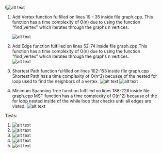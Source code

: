 
!![alt text](https://github.com/MariMari01/CS260/blob/main/final/design.png?raw=true)

1. Add Vertex function fulfilled on lines 19 - 35 inside file graph.cpp.
   This function has a time complexity of O(n) due to using the function "find_vertex" which
   iterates through the graphs n vertices.  

   ![alt text](https://github.com/MariMari01/CS260/blob/main/final/add_vertex.png?raw=true)

3. Add Edge function fulfilled on lines 52-74 inside file graph.cpp
   This function has a time complexity of O(n) due to using the function "find_vertex" which
   iterates through the graphs n vertices.  
   ![alt text](https://github.com/MariMari01/CS260/blob/main/final/add_edge.png?raw=true)

4. Shortest Path function fulfilled on lines 102-153 inside file graph.cpp
   Shortest Path has a time complexity of O(n^2) becuase of the nested for loop used to find
   the neighbors of a vertex.
   ![alt text](https://github.com/MariMari01/CS260/blob/main/final/shortest_path_1.png?raw=true)
   ![alt text](https://github.com/MariMari01/CS260/blob/main/final/shortest_path_2.png?raw=true)

6. Minimum Spanning Tree function fulfilled on lines 188-226 inside file graph.cpp
   MST function has a time complexity of O(n^2) because of the for loop nested inside of the while loop
   that checks until all edges are visted.
   ![alt text](https://github.com/MariMari01/CS260/blob/main/final/minimum_spanning_tree.png?raw=true)


Tests:
   1. ![alt text](https://github.com/MariMari01/CS260/blob/main/final/test_1.png?raw=true)
   2. ![alt text](https://github.com/MariMari01/CS260/blob/main/final/test_2.png?raw=true)
   3. ![alt text](https://github.com/MariMari01/CS260/blob/main/final/test_3.png?raw=true)
   4. ![alt text](https://github.com/MariMari01/CS260/blob/main/final/test_4.png?raw=true)
   5. ![alt text](https://github.com/MariMari01/CS260/blob/main/final/test_5.png?raw=true)
